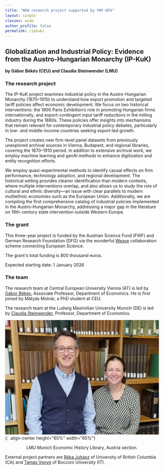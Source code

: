 ```yaml
---
title: "NEW research project supported by FWF-DFG"
layout: single               
classes: wide                
author_profile: false
permalink: /ipkuk/
---
```


## Globalization and Industrial Policy: Evidence from the Austro-Hungarian Monarchy (IP-KuK)

**by Gábor Békés (CEU) and Claudia Steinwender (LMU)**

### The research project

The IP-KuK project examines industrial policy in the Austro-Hungarian Monarchy (1870–1910) to understand how export promotion and targeted tariff policies affect economic development. We focus on two historical interventions: the 1900 Paris Exhibition’s role in promoting Hungarian firms internationally, and export-contingent input tariff reductions in the milling industry during the 1880s. These policies offer insights into mechanisms that remain relevant for contemporary industrial policy debates, particularly in low- and middle-income countries seeking export-led growth.

The project creates new firm-level panel datasets from previously unexplored archival sources in Vienna, Budapest, and regional libraries, covering the 1870–1910 period. In addition to extensive archival work, we employ machine learning and genAI methods to enhance digitization and entity recognition efforts. 

We employ quasi-experimental methods to identify causal effects on firm performance, technology adoption, and regional development. The historical setting provides cleaner identification than modern contexts, where multiple interventions overlap, and also allows us to study the role of cultural and ethnic diversity—an issue with clear parallels to modern multiethnic economies such as the European Union. Additionally, we are compiling the first comprehensive catalog of industrial policies implemented in the Austro-Hungarian Monarchy, addressing a major gap in the literature on 19th-century state intervention outside Western Europe.

### The grant

This three-year project is funded by the Austrian Science Fund (FWF) and German Research Foundation (DFG) via the wonderful [Weave](https://www.fwf.ac.at/en/funding/portfolio/international-collaborations/germany) collaboration scheme connecting European Science. 

The grant's total funding is 800 thousand euros.

Expected starting date: 1 January 2026

### The team

The research team at Central European University Vienna (AT) is led by [Gábor Békés](https://people.ceu.edu/gabor_bekes), Associate Professor, Department of Economics. He is first joined by Mátyás Molnár, a PhD student at CEU. 

The research team at the Ludwig Maximilian University Munich (DE) is led by [Claudia Steinwender](https://www.econ.lmu.de/en/persons/contact-page/claudia-steinwender-8e9b8882.html), Professor, Department of Economics.


![claudia and gabor](/assets/images/claudia-gabor-munich-2025-10.jpg){: .align-center height="65%" width="65%"}
<p style="text-align:center;">LMU Munich Economic History Library, Austria section.</p>

External project partners are [Réka Juhász](https://economics.ubc.ca/profile/reka-juhasz/) of University of British Columbia (CA) and [Tamás Vonyó](https://sps.unibocconi.eu/people/tamas-vonyo) of Bocconi University (IT). 


